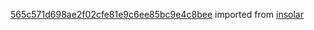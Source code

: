 [565c571d698ae2f02cfe81e9c6ee85bc9e4c8bee](https://github.com/insolar/insolar/commit/565c571d698ae2f02cfe81e9c6ee85bc9e4c8bee) imported from [insolar](https://github.com/insolar/insolar)
